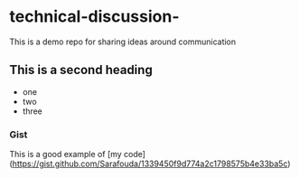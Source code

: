 # technical-discussion-
This is a demo repo for sharing ideas around communication


## This is a second heading

* one 
* two
* three

### Gist

This is a good example of  [my code] (https://gist.github.com/Sarafouda/1339450f9d774a2c1798575b4e33ba5c) 
